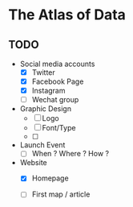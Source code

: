 # The Atlas of Data

## TODO 

- Social media accounts
    - [x] Twitter
    - [x] Facebook Page
    - [x] Instagram
    - [ ] Wechat group
- Graphic Design 
    - [ ] Logo
    - [ ] Font/Type
    - [ ] 
- Launch Event 
  - [ ] When ? Where ? How ?
- Website
  - [x] Homepage
  - [ ] First map / article
    
